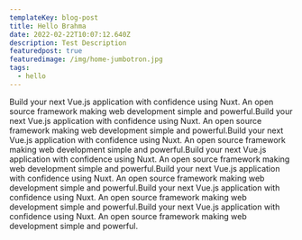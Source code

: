 ```yaml
---
templateKey: blog-post
title: Hello Brahma
date: 2022-02-22T10:07:12.640Z
description: Test Description
featuredpost: true
featuredimage: /img/home-jumbotron.jpg
tags:
  - hello
---
```

Build your next Vue.js application with confidence using Nuxt.
An open source framework making web development simple and powerful.Build your next Vue.js application with confidence using Nuxt.
An open source framework making web development simple and powerful.Build your next Vue.js application with confidence using Nuxt.
An open source framework making web development simple and powerful.Build your next Vue.js application with confidence using Nuxt.
An open source framework making web development simple and powerful.Build your next Vue.js application with confidence using Nuxt.
An open source framework making web development simple and powerful.Build your next Vue.js application with confidence using Nuxt.
An open source framework making web development simple and powerful.Build your next Vue.js application with confidence using Nuxt.
An open source framework making web development simple and powerful.
